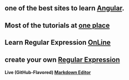 ## one of the best sites to learn [Angular](https://codecraft.tv/courses/angular/).
## Most of the tutorials at [one place](https://www.w3resource.com/)
## Learn Regular Expression [OnLine](https://regexone.com/)
## create your own [Regular Expression](https://regexr.com)
#### Live (GitHub-Flavored) [Markdown Editor](https://jbt.github.io/markdown-editor/)
